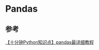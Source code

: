 # Pandas






















## 参考
[【十分钟Python知识点】pandas最详细教程](https://zhuanlan.zhihu.com/p/99889912)
